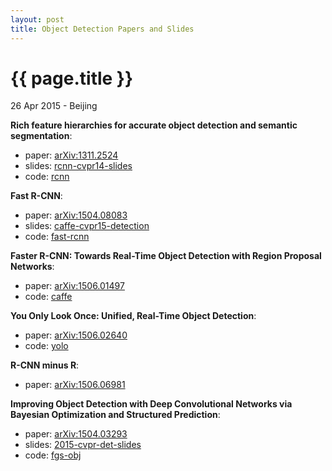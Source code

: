```yaml
---
layout: post
title: Object Detection Papers and Slides
---
```


{{ page.title }}
================

<p class="meta">26 Apr 2015 - Beijing</p>

**Rich feature hierarchies for accurate object detection and semantic segmentation**:

- paper: [arXiv:1311.2524](http://arxiv.org/abs/1311.2524)
- slides: [rcnn-cvpr14-slides](http://www.cs.berkeley.edu/~rbg/slides/rcnn-cvpr14-slides.pdf)
- code: [rcnn](https://github.com/rbgirshick/rcnn)

**Fast R-CNN**:

- paper: [arXiv:1504.08083](http://arxiv.org/abs/1504.08083)
- slides: [caffe-cvpr15-detection](http://tutorial.caffe.berkeleyvision.org/caffe-cvpr15-detection.pdf)
- code: [fast-rcnn](https://github.com/rbgirshick/fast-rcnn)

**Faster R-CNN: Towards Real-Time Object Detection with Region Proposal Networks**:

- paper: [arXiv:1506.01497](http://arxiv.org/abs/1506.01497)
- code: [caffe](https://github.com/ShaoqingRen/caffe)

**You Only Look Once: Unified, Real-Time Object Detection**:

- paper: [arXiv:1506.02640](http://arxiv.org/abs/1506.02640)
- code: [yolo](http://pjreddie.com/darknet/yolo/)

**R-CNN minus R**:

- paper: [arXiv:1506.06981](http://arxiv.org/abs/1506.06981)

**Improving Object Detection with Deep Convolutional Networks via Bayesian Optimization 
and Structured Prediction**:

- paper: [arXiv:1504.03293](http://arxiv.org/abs/1504.03293)
- slides: [2015-cvpr-det-slides](http://www.ytzhang.net/files/publications/2015-cvpr-det-slides.pdf)
- code: [fgs-obj](https://github.com/YutingZhang/fgs-obj)
